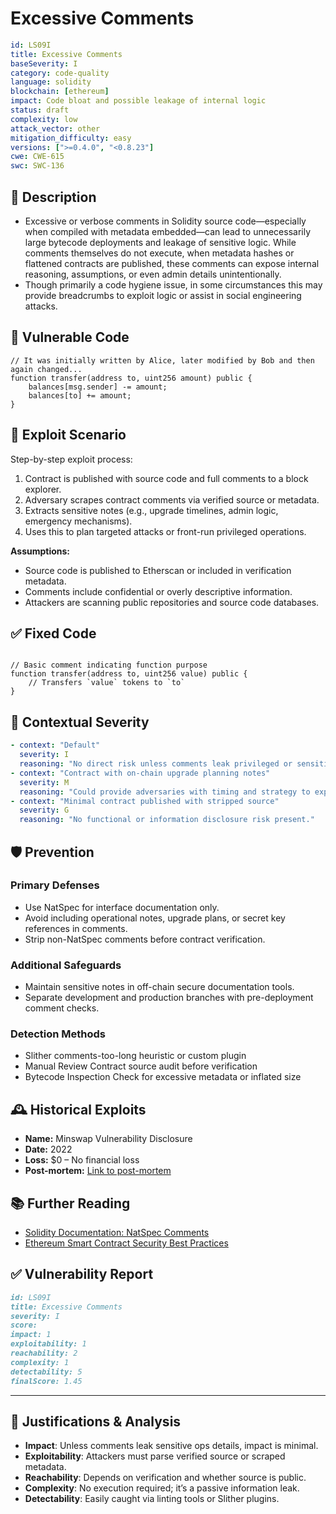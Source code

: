 # Excessive Comments

```YAML
id: LS09I
title: Excessive Comments 
baseSeverity: I
category: code-quality
language: solidity
blockchain: [ethereum]
impact: Code bloat and possible leakage of internal logic
status: draft
complexity: low
attack_vector: other
mitigation_difficulty: easy
versions: [">=0.4.0", "<0.8.23"]
cwe: CWE-615
swc: SWC-136
```

## 📝 Description

- Excessive or verbose comments in Solidity source code—especially when compiled with metadata embedded—can lead to unnecessarily large bytecode deployments and leakage of sensitive logic. While comments themselves do not execute, when metadata hashes or flattened contracts are published, these comments can expose internal reasoning, assumptions, or even admin details unintentionally.
- Though primarily a code hygiene issue, in some circumstances this may provide breadcrumbs to exploit logic or assist in social engineering attacks.

## 🚨 Vulnerable Code

```solidity
// It was initially written by Alice, later modified by Bob and then again changed...
function transfer(address to, uint256 amount) public {
    balances[msg.sender] -= amount;
    balances[to] += amount;
}
```
## 🧪 Exploit Scenario

Step-by-step exploit process:

1. Contract is published with source code and full comments to a block explorer.
2. Adversary scrapes contract comments via verified source or metadata.
3. Extracts sensitive notes (e.g., upgrade timelines, admin logic, emergency mechanisms).
4. Uses this to plan targeted attacks or front-run privileged operations.

**Assumptions:**

- Source code is published to Etherscan or included in verification metadata.
- Comments include confidential or overly descriptive information.
- Attackers are scanning public repositories and source code databases.

## ✅ Fixed Code

```solidity

// Basic comment indicating function purpose
function transfer(address to, uint256 value) public {
    // Transfers `value` tokens to `to`
}
```

## 🧭 Contextual Severity

```yaml
- context: "Default"
  severity: I
  reasoning: "No direct risk unless comments leak privileged or sensitive logic."
- context: "Contract with on-chain upgrade planning notes"
  severity: M
  reasoning: "Could provide adversaries with timing and strategy to exploit."
- context: "Minimal contract published with stripped source"
  severity: G
  reasoning: "No functional or information disclosure risk present."
```

## 🛡️ Prevention

### Primary Defenses

- Use NatSpec for interface documentation only.
- Avoid including operational notes, upgrade plans, or secret key references in comments.
- Strip non-NatSpec comments before contract verification.

### Additional Safeguards

- Maintain sensitive notes in off-chain secure documentation tools.
- Separate development and production branches with pre-deployment comment checks.

### Detection Methods

- Slither comments-too-long heuristic or custom plugin
- Manual Review Contract source audit before verification
- Bytecode Inspection Check for excessive metadata or inflated size

## 🕰️ Historical Exploits

- **Name:** Minswap Vulnerability Disclosure  
- **Date:** 2022  
- **Loss:** $0 – No financial loss  
- **Post-mortem:** [Link to post-mortem](https://www.reddit.com/r/cardano/comments/tn9edi/minswap_vulnerability_postmortem_must_read_to/)

## 📚 Further Reading

- [Solidity Documentation: NatSpec Comments](https://docs.soliditylang.org/en/latest/natspec-format.html)    
- [Ethereum Smart Contract Security Best Practices](https://ethereum.org/en/developers/docs/smart-contracts/security/)  

## ✅ Vulnerability Report

```markdown
id: LS09I
title: Excessive Comments 
severity: I
score:
impact: 1       
exploitability: 1 
reachability: 2 
complexity: 1     
detectability: 5  
finalScore: 1.45
```

---

## 📄 Justifications & Analysis

- **Impact**: Unless comments leak sensitive ops details, impact is minimal.
- **Exploitability**: Attackers must parse verified source or scraped metadata.
- **Reachability**: Depends on verification and whether source is public.
- **Complexity**: No execution required; it’s a passive information leak.
- **Detectability**: Easily caught via linting tools or Slither plugins.

